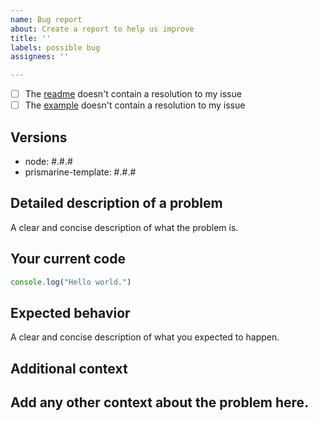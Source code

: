 ```yaml
---
name: Bug report
about: Create a report to help us improve
title: ''
labels: possible bug
assignees: ''

---
```


- [ ] The [readme](https://github.com/PrismarineJS/prismarine-template/README.md) doesn't contain a resolution to my issue 
- [ ] The [example](https://github.com/PrismarineJS/prismarine-template/example.js) doesn't contain a resolution to my issue 

<!-- To mark the checkbox, insert `x` into it: [x] -->

## Versions
 - node: #.#.#
 - prismarine-template: #.#.#

## Detailed description of a problem
A clear and concise description of what the problem is.

## Your current code
```js
console.log("Hello world.")
```

## Expected behavior
A clear and concise description of what you expected to happen.

## Additional context
Add any other context about the problem here.
---
